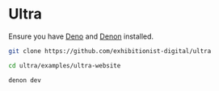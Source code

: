 # Ultra

Ensure you have [Deno](https://deno.land/) and
[Denon](https://deno.land/x/denon) installed.

```bash
git clone https://github.com/exhibitionist-digital/ultra

cd ultra/examples/ultra-website

denon dev
```

